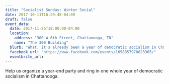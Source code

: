 ```yaml
---
title: "Socialist Sunday: Winter Social"
date: 2017-10-11T16:29:48-04:00
draft: false
event_data:
  date: 2017-11-26T18:00:00-04:00
  location:
    address: "300 W 6th Street, Chattanooga, TN"
    name: "The 300 Building"
  blurb: "What, it's already been a year of democratic socialism in Chattanooga?"
  facebook_url: "https://www.facebook.com/events/1658857970823365/"
  eventbrite_url:
---
```


Help us organize a year-end party and ring in one whole year of democratic
socialism in Chattanooga.
